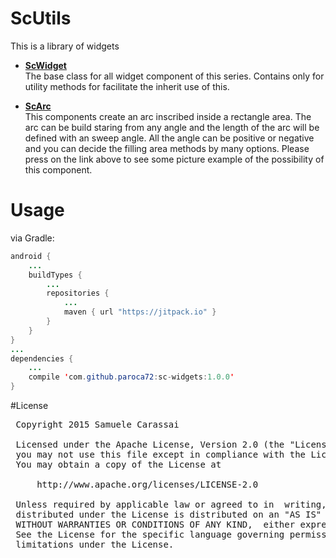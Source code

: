 # ScUtils
This is a library of widgets

- **[ScWidget](ScWidget.md)**<br />
The base class for all widget component of this series.
Contains only for utility methods for facilitate the inherit use of this.

- **[ScArc](ScArc.md)**<br />
This components create an arc inscribed inside a rectangle area.
The arc can be build staring from any angle and the length of the arc will be defined with an sweep angle.
All the angle can be positive or negative and you can decide the filling area methods by many options.
Please press on the link above to see some picture example of the possibility of this component.


# Usage

via Gradle:
```java
android {
    ...
    buildTypes {
        ...
        repositories {
            ...
            maven { url "https://jitpack.io" }
        }
    }
}
...
dependencies {
    ...
    compile 'com.github.paroca72:sc-widgets:1.0.0'
}
```

#License
<pre>
 Copyright 2015 Samuele Carassai

 Licensed under the Apache License, Version 2.0 (the "License");
 you may not use this file except in compliance with the License.
 You may obtain a copy of the License at

     http://www.apache.org/licenses/LICENSE-2.0

 Unless required by applicable law or agreed to in  writing, software
 distributed under the License is distributed on an "AS IS" BASIS,
 WITHOUT WARRANTIES OR CONDITIONS OF ANY KIND,  either express or implied.
 See the License for the specific language governing permissions and
 limitations under the License.
</pre>

